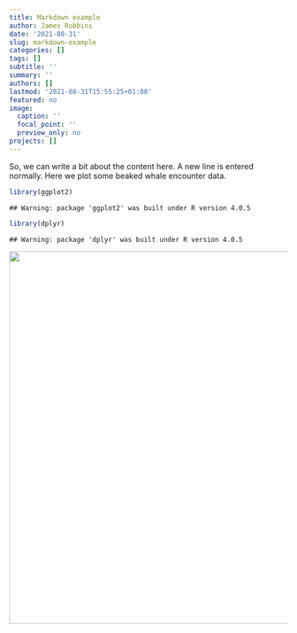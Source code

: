```yaml
---
title: Markdown example
author: James Robbins
date: '2021-08-31'
slug: markdown-example
categories: []
tags: []
subtitle: ''
summary: ''
authors: []
lastmod: '2021-08-31T15:55:25+01:00'
featured: no
image:
  caption: ''
  focal_point: ''
  preview_only: no
projects: []
---
```


So, we can write a bit about the content here.
A new line is entered normally. 
Here we plot some beaked whale encounter data. 


```r
library(ggplot2)
```

```
## Warning: package 'ggplot2' was built under R version 4.0.5
```

```r
library(dplyr)
```

```
## Warning: package 'dplyr' was built under R version 4.0.5
```

<img src="{{< blogdown/postref >}}index_files/figure-html/unnamed-chunk-2-1.png" width="672" />
